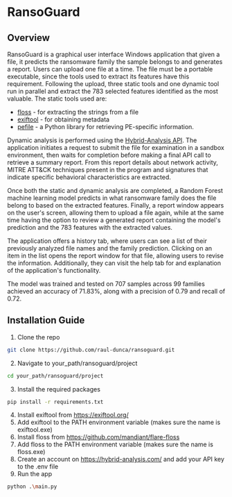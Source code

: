 # RansoGuard
## Overview
RansoGuard is a graphical user interface Windows application that given a file, it predicts the ransomware family the sample belongs to and generates a report. Users can upload one file at a time. The file must be a portable executable, since the tools used to extract its features have this requirement. Following the upload, three static tools and one dynamic tool run in parallel and extract the 783 selected features identified as the most valuable. The static tools used are: 
- [floss](https://github.com/mandiant/flare-floss) - for extracting the strings from a file 
- [exiftool](https://exiftool.org/) - for obtaining metadata 
- [pefile](https://github.com/erocarrera/pefile) - a Python library for retrieving PE-specific information.
  
Dynamic analysis is performed using the [Hybrid-Analysis API](https://hybrid-analysis.com/docs/api/v2). The application initiates a request to submit the file for examination in a sandbox environment, then waits for completion before making a final API call to retrieve a summary report. From this report details about network activity, MITRE ATT\&CK techniques present in the program and signatures that indicate specific behavioral characteristics are extracted.

Once both the static and dynamic analysis are completed, a Random Forest machine learning model predicts in what ransomware family does the file belong to based on the extracted features. Finally, a report window appears on the user's screen, allowing them to upload a file again, while at the same time having the option to review a generated report containing the model's prediction and the 783 features with the extracted values.

The application offers a history tab, where users can see a list of their previously analyzed file names and the family prediction. Clicking on an item in the list opens the report window for that file, allowing users to revise the information. Additionally, they can visit the help tab for and explanation of the application's functionality.

The model was trained and tested on 707 samples across 99 families achieved an accuracy of 71.83\%, along with a precision of 0.79 and recall of 0.72.

<!--A paper about the research done and the application was published: <link>-->

## Installation Guide

1) Clone the repo
```bash
git clone https://github.com/raul-dunca/ransoguard.git
```
2) Navigate to your_path/ransoguard/project
```bash
cd your_path/ransoguard/project
```
3) Install the required packages
```bash
pip install -r requirements.txt
```
4) Install exiftool from https://exiftool.org/
5) Add exiftool to the PATH environment variable (makes sure the name is exiftool.exe)
6) Install floss from https://github.com/mandiant/flare-floss
7) Add floss to the PATH environment variable (makes sure the name is floss.exe)
8) Create an account on https://hybrid-analysis.com/ and add your API key to the .env file
9) Run the app
```bash
python .\main.py
```

   
